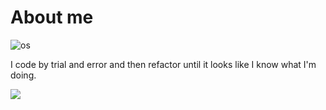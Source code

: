 <!--
**B1TC0R3/B1TC0R3** is a ✨ _special_ ✨ repository because its `README.md` (this file) appears on your GitHub profile.

Here are some ideas to get you started:

- 🔭 I’m currently working on ...
- 🌱 I’m currently learning ...
- 👯 I’m looking to collaborate on ...
- 🤔 I’m looking for help with ...
- 💬 Ask me about ...
- 📫 How to reach me: ...
- 😄 Pronouns: ...
- ⚡ Fun fact: ...
-->
<h1>About me</h1>

![os](https://svgshare.com/i/Zhy.svg)

I code by trial and error and then refactor until it looks like I know what I'm doing.


<a href="https://github.com/anuraghazra/github-readme-stats">
  <img align="center" valign="center" src="https://github-readme-stats.vercel.app/api?username=b1tc0r3&show_icons=true&theme=great-gatsby" />
</a>

